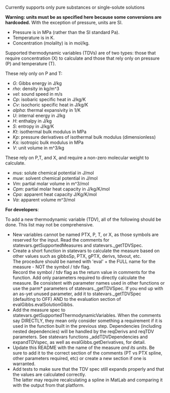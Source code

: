 Currently supports only pure substances or single-solute solutions

__**Warning: units must be as specified here because some conversions are hardcoded.**__
With the exception of pressure, units are SI. 
 - Pressure is in MPa (rather than the SI standard Pa).
 - Temperature is in K.
 - Concentration (molality) is in mol/kg.
 
Supported thermodynamic variables (TDVs) are of two types: those that require concentration (X) to calculate and those 
that rely only on pressure (P) and temperature (T).

These rely only on P and T:
- _G_:  Gibbs energy in J/kg
- _rho_: density in kg/m^3
- _vel_: sound speed in m/s
- _Cp_: isobaric specific heat in J/kg/K
- _Cv_: isochoric specific heat in J/kg/K
- _alpha_: thermal expansivity in 1/K
- _U_: internal energy in J/kg
- _H_: enthalpy in J/kg
- _S_: entropy in J/kg/K
- _Kt_: isothermal bulk modulus in MPa
- _Kp_: pressure derivatives of isothermal bulk modulus (dimensionless)
- _Ks_: isotropic bulk modulus in MPa
- _V_: unit volume in m^3/kg

These rely on P,T, and X, and require a non-zero molecular weight to calculate.
- _mus_: solute chemical potential in J/mol
- _muw_: solvent chemical potential in J/mol
- _Vm_: partial molar volume in m^3/mol
- _Cpm_: partial molar heat capacity in J/kg/K/mol
- _Cpa_: apparent heat capacity J/Kg/K/mol
- _Va_: apparent volume m^3/mol




__**For developers**__:

To add a new thermodynamic variable (TDV), all of the following should be done.  This list may not be comprehensive.
-  New variables cannot be named PTX, P, T, or X, as those symbols are reserved for the input. 
    Read the comments for statevars.getSupportedMeasures and statevars._getTDVSpec.
- Create a short function in statevars to calculate the measure based on other values
    such as gibbsSp, PTX, gPTX, derivs, tdvout, etc.  
    The procedure should be named with 'eval' + the FULL name for the measure - NOT the symbol / tdv flag.  
    Record the symbol / tdv flag as the return value in comments for the function.
    Add only parameters required to directly calculate the measure.
    Be consistent with parameter names used in other functions or use the parm* parameters of 
    statevars._getTDVSpec.
    If you end up with an as-yet unused parameter, add it to statevars._getTDVSpec (defaulting to OFF)
    AND to the evaluation section of evalGibbs.evalSolutionGibbs.
- Add the measure spec to statevars.getSupportedThermodynamicVariables.
    When the comments say DIRECTLY, they mean only consider something a requirement if it is used in
    the function built in the previous step.
    Dependencies (including nested dependencies) will be handled by the reqDerivs and reqTDV parameters.
    See statevars functions _addTDVDependencies and expandTDVspec, as well as evalGibbs.getDerivatives, for detail.
- Update this README with the name of the measure *and its units*.
    Be sure to add it to the correct section of the comments (PT vs PTX spline, other parameters required, etc)
    or create a new section if one is warranted.
- Add tests to make sure that the TDV spec still expands properly and that the values are calculated correctly.  
    The latter may require recalculating a spline in MatLab and comparing it with the output from that platform. 